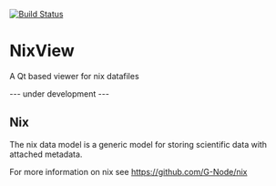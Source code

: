 [![Build Status](https://travis-ci.org/bendalab/NixView.svg?branch=master)](https://travis-ci.org/bendalab/NixView)

# NixView
A Qt based viewer for nix datafiles

--- under development ---

## Nix 
The nix data model is a generic model for storing scientific data with attached metadata.

For more information on nix see https://github.com/G-Node/nix

